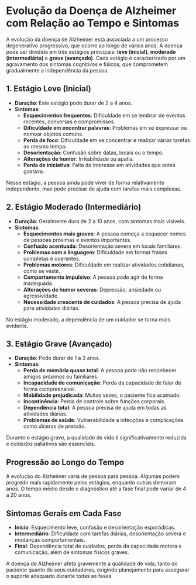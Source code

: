 # Evolução da Doença de Alzheimer com Relação ao Tempo e Sintomas

A evolução da doença de Alzheimer está associada a um processo degenerativo progressivo, que ocorre ao longo de vários anos. A doença pode ser dividida em três estágios principais: **leve (inicial)**, **moderado (intermediário)** e **grave (avançado)**. Cada estágio é caracterizado por um agravamento dos sintomas cognitivos e físicos, que comprometem gradualmente a independência da pessoa.

## 1. Estágio Leve (Inicial)
- **Duração**: Este estágio pode durar de 2 a 4 anos.
- **Sintomas**:
  - **Esquecimentos frequentes**: Dificuldade em se lembrar de eventos recentes, conversas e compromissos.
  - **Dificuldade em encontrar palavras**: Problemas em se expressar ou nomear objetos comuns.
  - **Perda de foco**: Dificuldade em se concentrar e realizar várias tarefas ao mesmo tempo.
  - **Desorientação**: Confusão sobre datas, locais ou o tempo.
  - **Alterações de humor**: Irritabilidade ou apatia.
  - **Perda de iniciativa**: Falta de interesse em atividades que antes gostava.

Nesse estágio, a pessoa ainda pode viver de forma relativamente independente, mas pode precisar de ajuda com tarefas mais complexas.

## 2. Estágio Moderado (Intermediário)
- **Duração**: Geralmente dura de 2 a 10 anos, com sintomas mais visíveis.
- **Sintomas**:
  - **Esquecimentos mais graves**: A pessoa começa a esquecer nomes de pessoas próximas e eventos importantes.
  - **Confusão acentuada**: Desorientação severa em locais familiares.
  - **Problemas com a linguagem**: Dificuldade em formar frases completas e coerentes.
  - **Problemas motores**: Dificuldade em realizar atividades cotidianas, como se vestir.
  - **Comportamento impulsivo**: A pessoa pode agir de forma inadequada.
  - **Alterações de humor severas**: Depressão, ansiedade ou agressividade.
  - **Necessidade crescente de cuidados**: A pessoa precisa de ajuda para atividades diárias.

No estágio moderado, a dependência de um cuidador se torna mais evidente.

## 3. Estágio Grave (Avançado)
- **Duração**: Pode durar de 1 a 3 anos.
- **Sintomas**:
  - **Perda de memória quase total**: A pessoa pode não reconhecer amigos próximos ou familiares.
  - **Incapacidade de comunicação**: Perda da capacidade de falar de forma compreensível.
  - **Mobilidade prejudicada**: Muitas vezes, o paciente fica acamado.
  - **Incontinência**: Perda de controle sobre funções corporais.
  - **Dependência total**: A pessoa precisa de ajuda em todas as atividades diárias.
  - **Problemas de saúde**: Vulnerabilidade a infecções e complicações como úlceras de pressão.

Durante o estágio grave, a qualidade de vida é significativamente reduzida e cuidados paliativos são essenciais.

## Progressão ao Longo do Tempo
A evolução do Alzheimer varia de pessoa para pessoa. Algumas podem progredir mais rapidamente pelos estágios, enquanto outras demoram anos. O tempo médio desde o diagnóstico até a fase final pode variar de 4 a 20 anos.

## Sintomas Gerais em Cada Fase
- **Início**: Esquecimento leve, confusão e desorientação esporádicas.
- **Intermediário**: Dificuldade com tarefas diárias, desorientação severa e mudanças comportamentais.
- **Final**: Dependência total de cuidados, perda da capacidade motora e comunicação, além de sintomas físicos graves.

A doença de Alzheimer afeta gravemente a qualidade de vida, tanto do paciente quanto de seus cuidadores, exigindo planejamento para assegurar o suporte adequado durante todas as fases.
